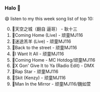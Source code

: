 

### Halo 👋

😄 listen to my this week song list of top 10:

0. 🌈天空之城（翻自 逼哥）  - 耿十三
1. 🌈Coming Home (Live) - 顽童MJ116
2. 🌈迷途羔羊 (Live) - 顽童MJ116
3. 🌈Back to the street - 顽童MJ116
4. 🌈I Want It All - 顽童MJ116
5. 🌈Coming Home - MC Hotdog/顽童MJ116
6. 🌈X Gon' Give It to Ya (Radio Edit) - DMX
7. 🌈Rap Star - 顽童MJ116
8. 🌈Skit (Kenzy) - 顽童MJ116
9. 🌈Man In the Mirror   - 顽童MJ116/魏如萱

